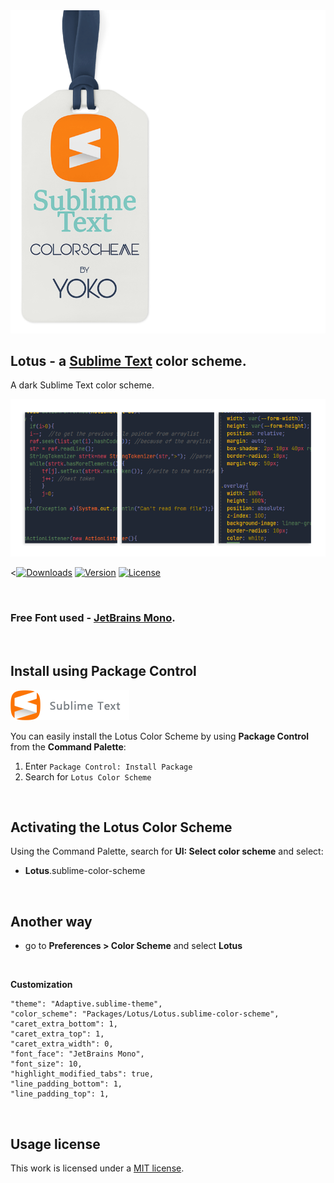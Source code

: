 
<img src="docs/brand-new.png" >

## Lotus - a [Sublime Text](https://www.sublimetext.com) color scheme.

A dark Sublime Text color scheme.

<img src="docs/view-new.png" >

<[![Downloads](https://img.shields.io/packagecontrol/dt/Lotus%20Color%20Scheme?logo=Sublime%20Text&style=for-the-badge)](https://packagecontrol.io/packages/Lotus%20Color%20Scheme)
[![Version](https://img.shields.io/github/v/release/luxelego/lotus_color_scheme?logo=Sublime%20Text&style=for-the-badge)](hhttps://packagecontrol.io/packages/Lotus%20Color%20Scheme)
[![License](https://img.shields.io/github/license/luxelego/lotus_color_scheme?logo=Sublime%20Text&style=for-the-badge)](https://github.com/luxelego/lotus_color_scheme/blob/main/LICENSE)

<img src="docs/spacer.png" width="1" height="1">

### Free Font used - [JetBrains Mono](https://www.jetbrains.com/lp/mono/).

<img src="docs/spacer.png" width="1" height="1">

## Install using Package Control

[<img src="docs/install-new.png" width="190" height="48">](https://packagecontrol.io/packages/Lotus%20Color%20Scheme)

You can easily install the Lotus Color Scheme by using **Package Control** from the **Command Palette**:

1. Enter `Package Control: Install Package`
2. Search for `Lotus Color Scheme`

<img src="docs/spacer.png" width="1" height="1">

## Activating the Lotus Color Scheme

Using the Command Palette, search for **UI: Select color scheme** and select:

- **Lotus**.sublime-color-scheme

<img src="docs/spacer.png" width="1" height="1">

## Another way

- go to **Preferences > Color Scheme** and select **Lotus**

<img src="docs/spacer.png" width="1" height="1">

**Customization**

	"theme": "Adaptive.sublime-theme",
	"color_scheme": "Packages/Lotus/Lotus.sublime-color-scheme",	
	"caret_extra_bottom": 1,
	"caret_extra_top": 1,
	"caret_extra_width": 0,	
	"font_face": "JetBrains Mono",
	"font_size": 10,	
	"highlight_modified_tabs": true,
	"line_padding_bottom": 1,
	"line_padding_top": 1,

<img src="docs/spacer.png" width="1" height="1">

## Usage license

This work is licensed under a [MIT license](https://github.com/luxelego/lotus_color_scheme/blob/main/LICENSE).

